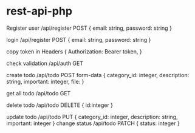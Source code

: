 # rest-api-php
Register user
 /api/register POST
{
    email: string,
    password: string
}

login
 /api/register POST
{
    email: string,
    password: string
}


copy token in Headers
 {
    Authorization: Bearer token,
 }

check validation
 /api/auth GET


create todo
 /api/todo POST
form-data
{
    category_id: integer,
    description: string,
    important: integer,
    file: 
}

get all todo
 /api/todo GET

delete todo
 /api/todo DELETE
{
    id:integer
}

update todo
/api/todo PUT
{
    category_id: integer,
    description: string,
    important: integer
}
change status
/api/todo PATCH
{
    status: integer
}
